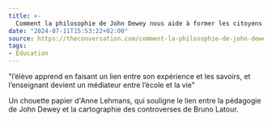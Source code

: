 ```yaml
---
title: >-
  Comment la philosophie de John Dewey nous aide à former les citoyens de demain
date: "2024-07-11T15:53:22+02:00"
source: https://theconversation.com/comment-la-philosophie-de-john-dewey-nous-aide-a-former-les-citoyens-de-demain-209554
tags:
- Éducation
---
```

"l’élève apprend en faisant un lien entre son expérience et les savoirs, et l’enseignant devient un médiateur entre l’école et la vie"

Un chouette papier d'Anne Lehmans, qui souligne le lien entre la pédagogie de John Dewey et la cartographie des controverses de Bruno Latour.